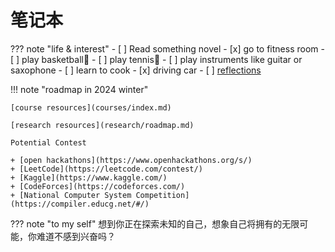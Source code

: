 # 笔记本

??? note "life & interest"
    - [ ] Read something novel
    - [x] go to fitness room
    - [ ] play basketball🏀
    - [ ] play tennis🎾
    - [ ] play instruments like guitar or saxophone
    - [ ] learn to cook
    - [x] driving car
    - [ ] [reflections](misc/reflections.md)

!!! note "roadmap in 2024 winter"

    [course resources](courses/index.md)

    [research resources](research/roadmap.md)

    Potential Contest

    + [open hackathons](https://www.openhackathons.org/s/)
    + [LeetCode](https://leetcode.com/contest/)
    + [Kaggle](https://www.kaggle.com/)
    + [CodeForces](https://codeforces.com/)
    + [National Computer System Competition](https://compiler.educg.net/#/)


??? note "to my self"
    想到你正在探索未知的自己，想象自己将拥有的无限可能，你难道不感到兴奋吗？
